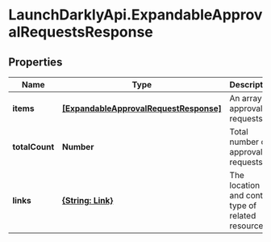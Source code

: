 # LaunchDarklyApi.ExpandableApprovalRequestsResponse

## Properties

Name | Type | Description | Notes
------------ | ------------- | ------------- | -------------
**items** | [**[ExpandableApprovalRequestResponse]**](ExpandableApprovalRequestResponse.md) | An array of approval requests | 
**totalCount** | **Number** | Total number of approval requests | 
**links** | [**{String: Link}**](Link.md) | The location and content type of related resources | 


